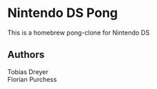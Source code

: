 # Nintendo DS Pong #
This is a homebrew pong-clone for Nintendo DS

## Authors ##
Tobias Dreyer   
Florian Purchess
